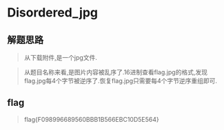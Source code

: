 # Disordered_jpg

## 解题思路

> 从下载附件,是一个jpg文件.

> 从题目名称来看,是图片内容被乱序了.16进制查看flag.jpg的格式,发现flag.jpg每4个字节被逆序了.恢复flag.jpg只需要每4个字节逆序重组即可.

## flag

> flag{F098996689560BBB1B566EBC10D5E564}
